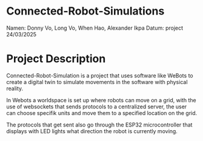 # Connected-Robot-Simulations

Namen: Donny Vo, Long Vo, When Hao, Alexander Ikpa
Datum: project 24/03/2025

# Project Description

Connected-Robot-Simulation is a project that uses software like WeBots to create
a digital twin to simulate movements in the software with physical reality.

In Webots a worldspace is set up where robots can move on a grid, with the use of websockets that sends protocols
to a centralized server, the user can choose specifik units and move them to a specified location on the grid.

The protocols that get sent also go through the ESP32 microcontroller that displays with LED lights what direction the
robot is currently moving.

